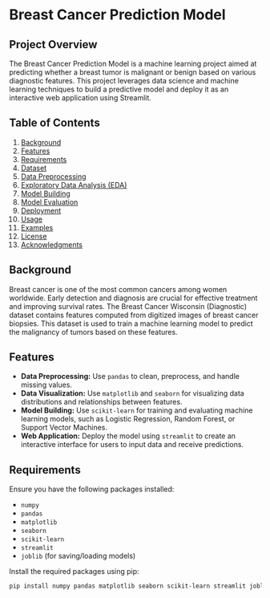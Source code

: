 # Breast Cancer Prediction Model

## Project Overview

The Breast Cancer Prediction Model is a machine learning project aimed at predicting whether a breast tumor is malignant or benign based on various diagnostic features. This project leverages data science and machine learning techniques to build a predictive model and deploy it as an interactive web application using Streamlit.

## Table of Contents

1. [Background](#background)
2. [Features](#features)
3. [Requirements](#requirements)
4. [Dataset](#dataset)
5. [Data Preprocessing](#data-preprocessing)
6. [Exploratory Data Analysis (EDA)](#exploratory-data-analysis-eda)
7. [Model Building](#model-building)
8. [Model Evaluation](#model-evaluation)
9. [Deployment](#deployment)
10. [Usage](#usage)
11. [Examples](#examples)
12. [License](#license)
13. [Acknowledgments](#acknowledgments)

## Background

Breast cancer is one of the most common cancers among women worldwide. Early detection and diagnosis are crucial for effective treatment and improving survival rates. The Breast Cancer Wisconsin (Diagnostic) dataset contains features computed from digitized images of breast cancer biopsies. This dataset is used to train a machine learning model to predict the malignancy of tumors based on these features.

## Features

- **Data Preprocessing:** Use `pandas` to clean, preprocess, and handle missing values.
- **Data Visualization:** Use `matplotlib` and `seaborn` for visualizing data distributions and relationships between features.
- **Model Building:** Use `scikit-learn` for training and evaluating machine learning models, such as Logistic Regression, Random Forest, or Support Vector Machines.
- **Web Application:** Deploy the model using `streamlit` to create an interactive interface for users to input data and receive predictions.

## Requirements

Ensure you have the following packages installed:

- `numpy`
- `pandas`
- `matplotlib`
- `seaborn`
- `scikit-learn`
- `streamlit`
- `joblib` (for saving/loading models)

Install the required packages using pip:

```bash
pip install numpy pandas matplotlib seaborn scikit-learn streamlit joblib
